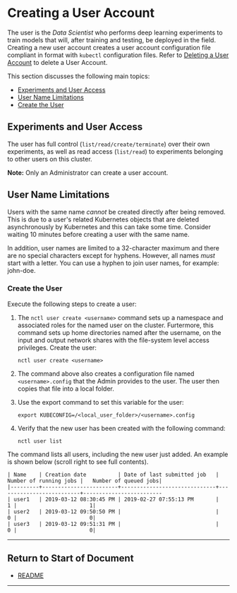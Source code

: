 # Creating a User Account

The user is the _Data Scientist_ who performs deep learning experiments to train models that will, after training and testing, be deployed in the field. Creating a new user account creates a user account configuration file compliant in format with `kubectl` configuration files. Refer to [Deleting a User Account](../actions/delete_user.md) to delete a User Account. 

This section discusses the following main topics:

- [Experiments and User Access](#experiments-and-user-access)
- [User Name Limitations](#user-name-limitations)
- [Create the User](#create-the-user)


## Experiments and User Access 

The user has full control (`list/read/create/terminate`) over their own experiments, as well as read access (`list/read`) to experiments belonging to other users on this cluster. 

**Note:** Only an Administrator can create a user account. 

## User Name Limitations

Users with the same name _cannot_ be created directly after being removed. This is due to a user's related Kubernetes objects that are deleted asynchronously by Kubernetes and this can take some time. Consider waiting 10 minutes before creating a user with the same name.

In addition, user names are limited to a 32-character maximum and there are no special characters except for hyphens. However, all names _must_ start with a letter. You can use a hyphen to join user names, for example: john-doe.

### Create the User

Execute the following steps to create a user:

1. The `nctl user create <username>` command sets up a namespace and associated roles for the named user on the cluster. Furtermore, this command sets up home directories named after the username, on the input and output network shares with the file-system level access privileges. Create the user:
 
    `nctl user create <username>`

2. The command above also creates a configuration file named `<username>.config` that the Admin provides to the user. The user then copies that file into a local folder. 
  
3. Use the export command to set this variable for the user:
 
    `export KUBECONFIG=/<local_user_folder>/<username>.config`

4. Verify that the new user has been created with the following command:

   `nctl user list`

The command  lists all users, including the new user just added. An example is shown below (scroll right to see full contents). 

```
| Name    | Creation date          | Date of last submitted job   |   Number of running jobs |   Number of queued jobs|
|---------+------------------------+------------------------------+--------------------------+-------------------------
| user1   | 2019-03-12 08:30:45 PM | 2019-02-27 07:55:13 PM       |                        1 |                       1|
| user2   | 2019-03-12 09:50:50 PM |                              |                        0 |                       0|
| user3   | 2019-03-12 09:51:31 PM |                              |                        0 |                       0|

```


----------------------

## Return to Start of Document

* [README](../README.md)
----------------------

